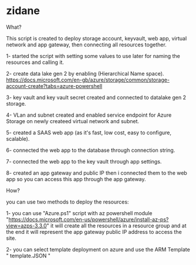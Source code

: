 # zidane

What?

This script is created to deploy storage account, keyvault, web app, virtual network and app gateway, then connecting all resources together.

1- started the script with setting some values to use later for naming the resources and calling it.

2- create data lake gen 2 by enabling (Hierarchical Name space).
https://docs.microsoft.com/en-gb/azure/storage/common/storage-account-create?tabs=azure-powershell

3- key vault and key vault secret created and connected to datalake gen 2 storage.

4- VLan and subnet created and enabled service endpoint for Azure Storage on newly createed virtual network and subnet.

5- created a SAAS web app (as it's fast, low cost, easy to configure, scalable).

6- connected the web app to the database through connection string.

7- connected the web app to the key vault through app settings.

8- created an app gateway and public IP then i connected them to the web app so you can access this app through the app gateway.



How?

you can use two methods to deploy the resources:


1- you can use "Azure.ps1" script with az powershell module "https://docs.microsoft.com/en-us/powershell/azure/install-az-ps?view=azps-3.3.0" it will create all the resources in a resource group and at the end it will represent the app gateway public IP address to access the site.

2- you can select template deployment on azure and use the ARM Template " template.JSON "
